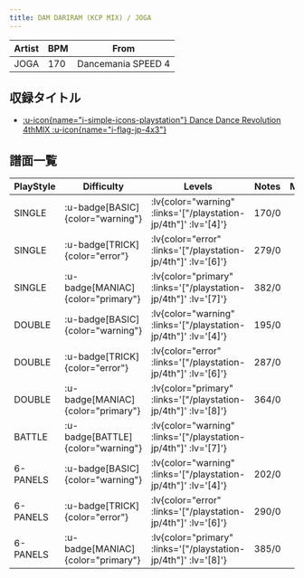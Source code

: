 ```yaml
---
title: DAM DARIRAM (KCP MIX) / JOGA
---
```


|Artist|BPM|From|
|------|---|----|
|JOGA|170|Dancemania SPEED 4|

## 収録タイトル

- [ :u-icon{name="i-simple-icons-playstation"} Dance Dance Revolution 4thMIX :u-icon{name="i-flag-jp-4x3"} ](/playstation-jp/4th)

## 譜面一覧

|PlayStyle|Difficulty|Levels|Notes|Movie|
|---------|----------|------|-----|-----|
|SINGLE| :u-badge[BASIC]{color="warning"} | :lv{color="warning" :links='["/playstation-jp/4th"]' :lv='[4]'} |170/0||
|SINGLE| :u-badge[TRICK]{color="error"} | :lv{color="error" :links='["/playstation-jp/4th"]' :lv='[6]'} |279/0||
|SINGLE| :u-badge[MANIAC]{color="primary"} | :lv{color="primary" :links='["/playstation-jp/4th"]' :lv='[7]'} |382/0||
|DOUBLE| :u-badge[BASIC]{color="warning"} | :lv{color="warning" :links='["/playstation-jp/4th"]' :lv='[4]'} |195/0||
|DOUBLE| :u-badge[TRICK]{color="error"} | :lv{color="error" :links='["/playstation-jp/4th"]' :lv='[6]'} |287/0||
|DOUBLE| :u-badge[MANIAC]{color="primary"} | :lv{color="primary" :links='["/playstation-jp/4th"]' :lv='[8]'} |364/0||
|BATTLE| :u-badge[BATTLE]{color="warning"} | :lv{color="warning" :links='["/playstation-jp/4th"]' :lv='[7]'} |||
|6-PANELS| :u-badge[BASIC]{color="warning"} | :lv{color="warning" :links='["/playstation-jp/4th"]' :lv='[4]'} |202/0||
|6-PANELS| :u-badge[TRICK]{color="error"} | :lv{color="error" :links='["/playstation-jp/4th"]' :lv='[6]'} |290/0||
|6-PANELS| :u-badge[MANIAC]{color="primary"} | :lv{color="primary" :links='["/playstation-jp/4th"]' :lv='[8]'} |385/0||
